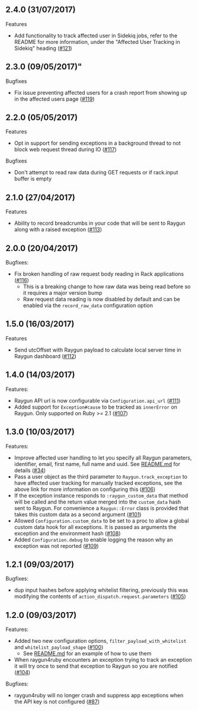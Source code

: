 ## 2.4.0 (31/07/2017)

Features
  - Add functionality to track affected user in Sidekiq jobs, refer to the README for more information, under the "Affected User Tracking in Sidekiq" heading ([#121](https://github.com/MindscapeHQ/raygun4ruby/pull/121))

## 2.3.0 (09/05/2017)"

Bugfixes
  - Fix issue preventing affected users for a crash report from showing up in the affected users page ([#119](https://github.com/MindscapeHQ/raygun4ruby/pull/119))

## 2.2.0 (05/05/2017)

Features
  - Opt in support for sending exceptions in a background thread to not block web request thread during IO ([#117](https://github.com/MindscapeHQ/raygun4ruby/pull/117))

Bugfixes
 - Don't attempt to read raw data during GET requests or if rack.input buffer is empty

## 2.1.0 (27/04/2017)

Features
  - Ability to record breadcrumbs in your code that will be sent to Raygun along with a raised exception ([#113](https://github.com/MindscapeHQ/raygun4ruby/pull/113))

## 2.0.0 (20/04/2017)

Bugfixes:
  - Fix broken handling of raw request body reading in Rack applications ([#116](https://github.com/MindscapeHQ/raygun4ruby/pull/116))
    - This is a breaking change to how raw data was being read before so it requires a major version bump
    - Raw request data reading is now disabled by default and can be enabled via the `record_raw_data` configuration option

## 1.5.0 (16/03/2017)

Features
  - Send utcOffset with Raygun payload to calculate local server time in Raygun dashboard ([#112](https://github.com/MindscapeHQ/raygun4ruby/pull/112))

## 1.4.0 (14/03/2017)

Features:
  - Raygun API url is now configurable via `Configuration.api_url` ([#111](https://github.com/MindscapeHQ/raygun4ruby/pull/111))
  - Added support for `Exception#cause` to be tracked as `innerError` on Raygun. Only supported on Ruby >= 2.1 ([#107](https://github.com/MindscapeHQ/raygun4ruby/pull/107))

## 1.3.0 (10/03/2017)

Features:
  - Improve affected user handling to let you specify all Raygun parameters, identifier, email, first name, full name and uuid. See [README.md](https://github.com/MindscapeHQ/raygun4ruby#affected-user-tracking) for details ([#34](https://github.com/MindscapeHQ/raygun4ruby/pull/34))
  - Pass a user object as the third parameter to `Raygun.track_exception` to have affected user tracking for manually tracked exceptions, see the above link for more information on configuring this ([#106](https://github.com/MindscapeHQ/raygun4ruby/pull/106))
  - If the exception instance responds to `:raygun_custom_data` that method will be called and the return value merged into the `custom_data` hash sent to Raygun. For convenience a `Raygun::Error` class is provided that takes this custom data as a second argument ([#101](https://github.com/MindscapeHQ/raygun4ruby/pull/101))
  - Allowed `Configuration.custom_data` to be set to a proc to allow a global custom data hook for all exceptions. It is passed as arguments the exception and the environment hash ([#108](https://github.com/MindscapeHQ/raygun4ruby/pull/108))
  - Added `Configuration.debug` to enable logging the reason why an exception was not reported ([#109](https://github.com/MindscapeHQ/raygun4ruby/pull/109))

## 1.2.1 (09/03/2017)

Bugfixes:
  - dup input hashes before applying whitelist filtering, previously this was modifying the contents of `action_dispatch.request.parameters` ([#105](https://github.com/MindscapeHQ/raygun4ruby/pull/105))

## 1.2.0 (09/03/2017)

Features:
  - Added two new configuration options, `filter_payload_with_whitelist` and `whitelist_payload_shape` ([#100](https://github.com/MindscapeHQ/raygun4ruby/pull/100))
    - See [README.md](https://github.com/MindscapeHQ/raygun4ruby#filtering-the-payload-by-whitelist) for an example of how to use them
  - When raygun4ruby encounters an exception trying to track an exception it will try once to send that exception to Raygun so you are notified ([#104](https://github.com/MindscapeHQ/raygun4ruby/pull/104))

Bugfixes:
  - raygun4ruby will no longer crash and suppress app exceptions when the API key is not configured ([#87](https://github.com/MindscapeHQ/raygun4ruby/pull/87))
